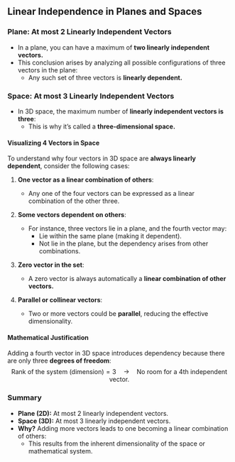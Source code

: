 ## Linear Independence in Planes and Spaces

### Plane: At most 2 Linearly Independent Vectors
- In a plane, you can have a maximum of **two linearly independent vectors.**
- This conclusion arises by analyzing all possible configurations of three vectors in the plane:
  - Any such set of three vectors is **linearly dependent.**

### Space: At most 3 Linearly Independent Vectors
- In 3D space, the maximum number of **linearly independent vectors is three**:
  - This is why it’s called a **three-dimensional space.**

#### Visualizing 4 Vectors in Space
To understand why four vectors in 3D space are **always linearly dependent**, consider the following cases:
1. **One vector as a linear combination of others**:
   - Any one of the four vectors can be expressed as a linear combination of the other three.

2. **Some vectors dependent on others**:
   - For instance, three vectors lie in a plane, and the fourth vector may:
     - Lie within the same plane (making it dependent).
     - Not lie in the plane, but the dependency arises from other combinations.

3. **Zero vector in the set**:
   - A zero vector is always automatically a **linear combination of other vectors.**

4. **Parallel or collinear vectors**:
   - Two or more vectors could be **parallel**, reducing the effective dimensionality.

#### Mathematical Justification
Adding a fourth vector in 3D space introduces dependency because there are only three **degrees of freedom**:
$$
\text{Rank of the system (dimension)} = 3 \quad \rightarrow \quad \text{No room for a 4th independent vector.}
$$

### Summary
- **Plane (2D):** At most 2 linearly independent vectors.
- **Space (3D):** At most 3 linearly independent vectors.
- **Why?** Adding more vectors leads to one becoming a linear combination of others:
  - This results from the inherent dimensionality of the space or mathematical system.